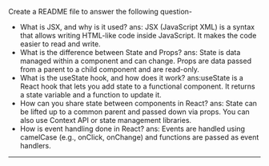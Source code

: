  
Create a README file to answer the following question-

 - What is JSX, and why is it used?
 ans: JSX (JavaScript XML) is a syntax that allows writing HTML-like code inside JavaScript. It makes the code easier to read and write.
 - What is the difference between State and Props?
 ans: State is data managed within a component and can change.
 Props are data passed from a parent to a child component and are read-only.
 - What is the useState hook, and how does it work?
 ans:useState is a React hook that lets you add state to a functional component. It returns a state variable and a function to update it.
 - How can you share state between components in React?
 ans: State can be lifted up to a common parent and passed down via props. You can also use Context API or state management libraries.
 - How is event handling done in React?
 ans: Events are handled using camelCase (e.g., onClick, onChange) and functions are passed as event handlers.

---
 

